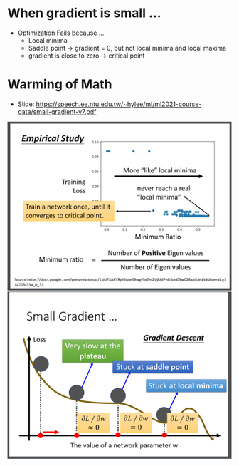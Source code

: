 # When gradient is small ... 

* Optimization Fails because ...  
  * Local minima  
  * Saddle point -> gradient = 0, but not local minima and local maxima  
  * gradient is close to zero -> critical point  

# Warming of Math

* Slide: https://speech.ee.ntu.edu.tw/~hylee/ml/ml2021-course-data/small-gradient-v7.pdf

![Image of Yaktocat](https://github.com/ting-chih/NTU-ML2021spring/blob/main/image/empirical%20study.png)  
![Image of Yaktocat](https://github.com/ting-chih/NTU-ML2021spring/blob/main/image/small%20gradient.png)  

